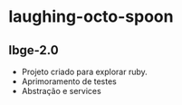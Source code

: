# laughing-octo-spoon
## Ibge-2.0
- Projeto criado para explorar ruby.
- Aprimoramento de testes
- Abstração e services